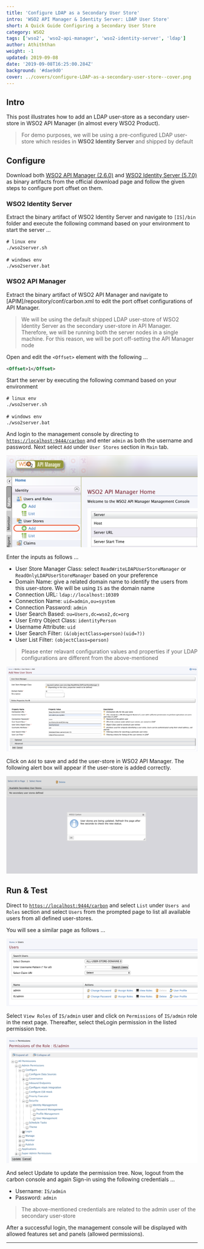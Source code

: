 ```yaml
---
title: 'Configure LDAP as a Secondary User Store'
intro: 'WSO2 API Manager & Identity Server: LDAP User Store'
short: A Quick Guide Configuring a Secondary User Store
category: WSO2
tags: ['wso2', 'wso2-api-manager', 'wso2-identity-server', 'ldap']
author: Athiththan
weight: -1
updated: 2019-09-08
date: '2019-09-08T16:25:00.284Z'
background: '#dae9d0'
cover: ../covers/configure-LDAP-as-a-secondary-user-store--cover.png
---
```


## Intro

This post illustrates how to add an LDAP user-store as a secondary user-store in WSO2 API Manager (in almost every WSO2 Product).

> For demo purposes, we will be using a pre-configured LDAP user-store which resides in **WSO2 Identity Server** and shipped by default

## Configure

Download both [WSO2 API Manager (2.6.0)](https://wso2.com/api-management/) and [WSO2 Identity Server (5.7.0)](https://wso2.com/identity-and-access-management/) as binary artifacts from the official download page and follow the given steps to configure port offset on them.

### WSO2 Identity Server

Extract the binary artifact of WSO2 Identity Server and navigate to `[IS]/bin` folder and execute the following command based on your environment to start the server …

```shell
# linux env
./wso2server.sh

# windows env
./wso2server.bat
```

### WSO2 API Manager

Extract the binary artifact of WSO2 API Manager and navigate to [APIM]/repository/conf/carbon.xml to edit the port offset configurations of API Manager.

> We will be using the default shipped LDAP user-store of WSO2 Identity Server as the secondary user-store in API Manager. Therefore, we will be running both the server nodes in a single machine. For this reason, we will be port off-setting the API Manager node

Open and edit the `<Offset>` element with the following …

```xml
<Offset>1</Offset>
```

Start the server by executing the following command based on your environment

```shell
# linux env
./wso2server.sh

# windows env
./wso2server.bat
```

And login to the management console by directing to [`https://localhost:9444/carbon`](https://localhost:9444/carbon) and enter `admin` as both the username and password. Next select `Add` under `User Stores` section in `Main` tab.

![Add User Store in WSO2 API Manager (2.6.0)](../assets/configure-ldap-as-a-secondary-user-store/add-user-store-api-manager.png)

Enter the inputs as follows …

* User Store Manager Class: select `ReadWriteLDAPUserStoreManager` or `ReadOnlyLDAPUserStoreManager` based on your preference
* Domain Name: give a related domain name to identify the users from this user-store. We will be using `IS` as the domain name
* Connection URL: `ldap://localhost:10389`
* Connection Name: `uid=admin,ou=system`
* Connection Password: `admin`
* User Search Based: `ou=Users,dc=wso2,dc=org`
* User Entry Object Class: `identityPerson`
* Username Attribute: `uid`
* User Search Filter: `(&(objectClass=person)(uid=?))`
* User List Filter: `(objectClass=person)`

> Please enter relavant configuration values and properties if your LDAP configurations are different from the above-mentioned

![User Store Configurations](../assets/configure-ldap-as-a-secondary-user-store/user-store-configurations.png)

Click on `Add` to save and add the user-store in WSO2 API Manager. The following alert box will appear if the user-store is added correctly.

![Successful Alert Box](../assets/configure-ldap-as-a-secondary-user-store/successful-alert-box.png)

## Run & Test

Direct to [`https://localhost:9444/carbon`](https://localhost:9444/carbon) and select `List` under `Users and Roles` section and select `Users` from the prompted page to list all available users from all defined user-stores.

You will see a similar page as follows …

![Users List in WSO2 API Manager](../assets/configure-ldap-as-a-secondary-user-store/user-list-in-api-manager.png)

Select `View Roles` of `IS/admin` user and click on `Permissions` of `IS/admin` role in the next page. Thereafter, select theLogin permission in the listed permission tree.

![Permission Tree of IS/admin Role](../assets/configure-ldap-as-a-secondary-user-store/permission-tree.png)

And select Update to update the permission tree. Now, logout from the carbon console and again Sign-in using the following credentials …

* Username: `IS/admin`
* Password: `admin`

> The above-mentioned credentials are related to the admin user of the secondary user-store

After a successful login, the management console will be displayed with allowed features set and panels (allowed permissions).

<hr class="three--dots"/>
